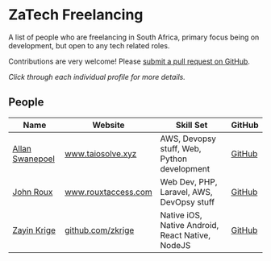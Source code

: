 # ZaTech Freelancing

A list of people who are freelancing in South Africa, primary focus being on development, but open to any tech related roles.


Contributions are very welcome! Please
[submit a pull request on GitHub](/CONTRIBUTING.md).

_Click through each individual profile for more details._


## People

Name | Website | Skill Set | GitHub
------------ | ------- | ------- | -------
[Allan Swanepoel](/people/allansw.md) | www.taiosolve.xyz | AWS, Devopsy stuff, Web, Python development | [GitHub](https://github.com/allanice001)
[John Roux](/people/johnroux.md) | www.rouxtaccess.com | Web Dev, PHP, Laravel, AWS, DevOpsy stuff | [GitHub](https://github.com/Vulcanit3)
[Zayin Krige](/people/zayinkrige.md) | [github.com/zkrige](http://github.com/zkrige) | Native iOS, Native Android, React Native, NodeJS | [GitHub](https://github.com/zkrige)

